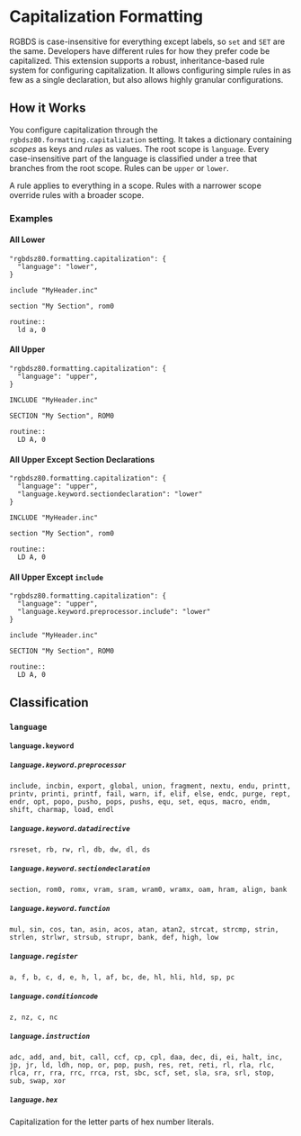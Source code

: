 # Capitalization Formatting

RGBDS is case-insensitive for everything except labels, so `set` and `SET` are the same. Developers have different rules for how they prefer code be capitalized. This extension supports a robust, inheritance-based rule system for configuring capitalization. It allows configuring simple rules in as few as a single declaration, but also allows highly granular configurations.

## How it Works

You configure capitalization through the `rgbdsz80.formatting.capitalization` setting. It takes a dictionary containing _scopes_ as keys and _rules_ as values. The root scope is `language`. Every case-insensitive part of the language is classified under a tree that branches from the root scope. Rules can be `upper` or `lower`.

A rule applies to everything in a scope. Rules with a narrower scope override rules with a broader scope.

### Examples

#### All Lower
```
"rgbdsz80.formatting.capitalization": {
  "language": "lower",
}
```

```
include "MyHeader.inc"

section "My Section", rom0

routine::
  ld a, 0
```

#### All Upper
```
"rgbdsz80.formatting.capitalization": {
  "language": "upper",
}
```

```
INCLUDE "MyHeader.inc"

SECTION "My Section", ROM0

routine::
  LD A, 0
```

#### All Upper Except Section Declarations
```
"rgbdsz80.formatting.capitalization": {
  "language": "upper",
  "language.keyword.sectiondeclaration": "lower"
}
```

```
INCLUDE "MyHeader.inc"

section "My Section", rom0

routine::
  LD A, 0
```

#### All Upper Except `include`
```
"rgbdsz80.formatting.capitalization": {
  "language": "upper",
  "language.keyword.preprocessor.include": "lower"
}
```

```
include "MyHeader.inc"

SECTION "My Section", ROM0

routine::
  LD A, 0
```

## Classification

### `language`
#### `language.keyword`
##### `language.keyword.preprocessor`
`include, incbin, export, global, union, fragment, nextu, endu, printt, printv, printi, printf, fail, warn, if, elif, else, endc, purge, rept, endr, opt, popo, pusho, pops, pushs, equ, set, equs, macro, endm, shift, charmap, load, endl`

##### `language.keyword.datadirective`

`rsreset, rb, rw, rl, db, dw, dl, ds`

##### `language.keyword.sectiondeclaration`

`section, rom0, romx, vram, sram, wram0, wramx, oam, hram, align, bank`

##### `language.keyword.function`

`mul, sin, cos, tan, asin, acos, atan, atan2, strcat, strcmp, strin, strlen, strlwr, strsub, strupr, bank, def, high, low`

##### `language.register`

`a, f, b, c, d, e, h, l, af, bc, de, hl, hli, hld, sp, pc`

##### `language.conditioncode`

`z, nz, c, nc`

##### `language.instruction`

`adc, add, and, bit, call, ccf, cp, cpl, daa, dec, di, ei, halt, inc, jp, jr, ld, ldh, nop, or, pop, push, res, ret, reti, rl, rla, rlc, rlca, rr, rra, rrc, rrca, rst, sbc, scf, set, sla, sra, srl, stop, sub, swap, xor`

##### `language.hex`

Capitalization for the letter parts of hex number literals.
